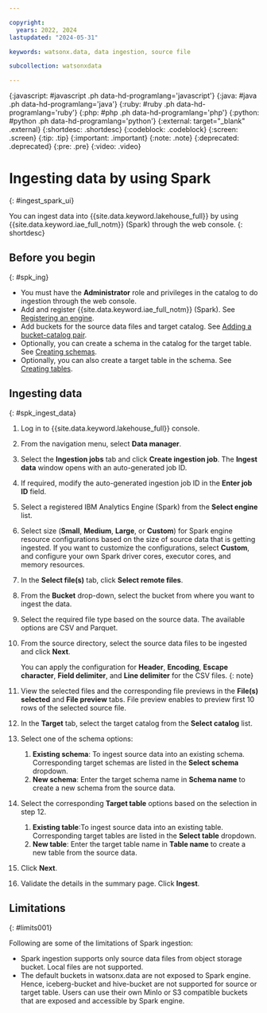 ```yaml
---

copyright:
  years: 2022, 2024
lastupdated: "2024-05-31"

keywords: watsonx.data, data ingestion, source file

subcollection: watsonxdata

---
```


{:javascript: #javascript .ph data-hd-programlang='javascript'}
{:java: #java .ph data-hd-programlang='java'}
{:ruby: #ruby .ph data-hd-programlang='ruby'}
{:php: #php .ph data-hd-programlang='php'}
{:python: #python .ph data-hd-programlang='python'}
{:external: target="_blank" .external}
{:shortdesc: .shortdesc}
{:codeblock: .codeblock}
{:screen: .screen}
{:tip: .tip}
{:important: .important}
{:note: .note}
{:deprecated: .deprecated}
{:pre: .pre}
{:video: .video}

# Ingesting data by using Spark
{: #ingest_spark_ui}

You can ingest data into {{site.data.keyword.lakehouse_full}} by using {{site.data.keyword.iae_full_notm}} (Spark) through the web console.
{: shortdesc}

## Before you begin
{: #spk_ing}

* You must have the **Administrator** role and privileges in the catalog to do ingestion through the web console.
* Add and register {{site.data.keyword.iae_full_notm}} (Spark). See [Registering an engine](watsonxdata?topic=watsonxdata-reg_engine).
* Add buckets for the source data files and target catalog. See [Adding a bucket-catalog pair](watsonxdata?topic=watsonxdata-reg_bucket).
* Optionally, you can create a schema in the catalog for the target table. See [Creating schemas](watsonxdata?topic=watsonxdata-create_schema).
* Optionally, you can also create a target table in the schema. See [Creating tables](watsonxdata?topic=watsonxdata-create_table).

## Ingesting data
{: #spk_ingest_data}

1. Log in to {{site.data.keyword.lakehouse_full}} console.
1. From the navigation menu, select **Data manager**.
1. Select the **Ingestion jobs** tab and click **Create ingestion job**. The **Ingest data** window opens with an auto-generated job ID.
1. If required, modify the auto-generated ingestion job ID in the **Enter job ID** field.
1. Select a registered IBM Analytics Engine (Spark) from the **Select engine** list.

   <!-- 1. Configure Spark driver cores, executor cores, and memory resources. Click **Next**. -->

    <!-- For IBM Cloud, the Spark driver, executor vCPU and memory combinations must be in a 1:2, 1:4, or 1:8 ratio. The default configuration values are filled. See [Default limits and quotas for Analytics Engine instances](https://cloud.ibm.com/docs/AnalyticsEngine?topic=AnalyticsEngine-limits).
    {: note} -->

1. Select size (**Small**, **Medium**, **Large**, or **Custom**) for Spark engine resource configurations based on the size of source data that is getting ingested. If you want to customize the configurations, select  **Custom**, and configure your own Spark driver cores, executor cores, and memory resources.
1. In the **Select file(s)** tab, click **Select remote files**.
1. From the **Bucket** drop-down, select the bucket from where you want to ingest the data.
1. Select the required file type based on the source data. The available options are CSV and Parquet.
1. From the source directory, select the source data files to be ingested and click **Next**.

    You can apply the configuration for **Header**, **Encoding**, **Escape character**, **Field delimiter**, and **Line delimiter** for the CSV files.
    {: note}

1. View the   selected files and the corresponding file previews in the **File(s) selected** and **File preview** tabs. File preview enables to preview first 10 rows of the selected source file.
1. In the **Target** tab, select the target catalog from the **Select catalog** list.
1. Select one of the schema options:
   1. **Existing schema**: To ingest source data into an existing schema. Corresponding target schemas are listed in the **Select schema** dropdown.
   2. **New schema**: Enter the target schema name in **Schema name** to create a new schema from the source data.
1. Select the corresponding **Target table** options based on the selection in step 12.
   1. **Existing table**:To ingest source data into an existing table. Corresponding target tables are listed in the **Select table** dropdown.
   2. **New table**: Enter the target table name in **Table name** to create a new table from the source data.
1. Click **Next**.
1. Validate the details in the summary page. Click **Ingest**.

## Limitations
{: #limits001}

Following are some of the limitations of Spark ingestion:

- Spark ingestion supports only source data files from object storage bucket. Local files are not supported.
- The default buckets in watsonx.data are not exposed to Spark engine. Hence, iceberg-bucket and hive-bucket are not supported for source or target table. Users can use their own MinIo or S3 compatible buckets that are exposed and accessible by Spark engine.
